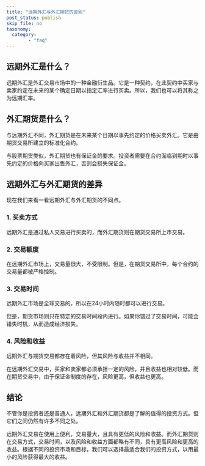 ```yaml
---
title: "远期外汇与外汇期货的差别"
post_status: publish
skip_file: no
taxonomy:
  category:
        - "faq"
---
```


## 远期外汇是什么？

远期外汇是外汇交易市场中的一种金融衍生品。它是一种契约，在此契约中买家与卖家约定在未来的某个确定日期以指定汇率进行买卖。所以，我们也可以将其称之为远期汇率。

## 外汇期货是什么？

与远期外汇不同，外汇期货是在未来某个日期以事先约定的价格买卖外汇。它是由期货交易所建立的标准化合约。

与股票期货类似，外汇期货也有保证金的要求。投资者需要在合约面临到期时以事先约定的价格向买家出售外汇，否则会损失保证金。

## 远期外汇与外汇期货的差异

现在我们来看一看远期外汇与外汇期货的不同点。

### 1\. 买卖方式

远期外汇是通过私人交易进行买卖的，而外汇期货则在期货交易所上市交易。

### 2\. 交易额度

在远期外汇市场上，交易量很大，不受限制。但是，在期货交易所中，每个合约的交易量都被严格控制。

### 3\. 交易时间

远期外汇市场是全球交易的，所以在24小时内随时都可以进行交易。

但是，期货市场则只在特定的交易时间段内进行。如果你错过了交易时间，可能会错失时机，从而造成经济损失。

### 4\. 风险和收益

远期外汇与期货交易都存在着风险，但其风险与收益并不相同。

在远期外汇交易中，买家和卖家都必须承担一定的风险，并且收益也相对较低。而在期货交易中，由于保证金制度的存在，风险更高，但收益也更高。

## 结论

不管你是投资者还是普通人，远期外汇和外汇期货都是了解的值得的投资方式。但它们之间仍然有许多不同之处。

远期外汇交易在使用上便利，交易量大，且具有更低的风险和收益。而外汇期货则在交易方式，交易时间，以及风险和收益方面都略有不同，具有更高风险和更高的收益。根据不同的投资市场和目标，我们可以选择最适合我们的投资方式，以用最小的风险获得最大的收益。
